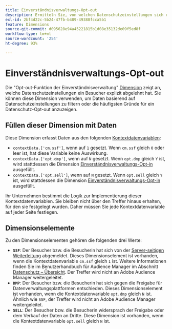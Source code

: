 ```yaml
---
title: Einverständnisverwaltungs-Opt-out
description: Ermitteln Sie, von welchen Datenschutzeinstellungen sich ein Besucher bzw. eine Besucherin abgemeldet hat.
exl-id: 2bf4d22c-5b24-47fb-b489-49388fcca5b1
feature: Dimensions
source-git-commit: d095628e94a45221815b1d08e35132de09f5ed8f
workflow-type: tm+mt
source-wordcount: '254'
ht-degree: 93%

---
```


# Einverständnisverwaltungs-Opt-out

Die &quot;Opt-out-Funktion der Einverständnisverwaltung&quot; [Dimension](overview.md) zeigt an, welche Datenschutzeinstellungen ein Besucher explizit abgelehnt hat. Sie können diese Dimension verwenden, um Daten basierend auf Datenschutzeinstellungen zu filtern oder die häufigsten Gründe für ein Datenschutz-Opt-out anzuzeigen.

## Füllen dieser Dimension mit Daten

Diese Dimension erfasst Daten aus den folgenden [Kontextdatenvariablen](/help/implement/vars/page-vars/contextdata.md):

* `contextData.['cm.ssf']`, wenn auf `1` gesetzt. Wenn `cm.ssf` gleich `0` oder leer ist, hat diese Variable keine Auswirkung.
* `contextData.['opt.dmp']`, wenn auf `N` gesetzt. Wenn `opt.dmp` gleich `Y` ist, wird stattdessen die Dimension [Einverständnisverwaltungs-Opt-in](cm-opt-in.md) ausgefüllt.
* `contextData.['opt.sell']`, wenn auf `N` gesetzt. Wenn `opt.sell` gleich `Y` ist, wird stattdessen die Dimension [Einverständnisverwaltungs-Opt-in](cm-opt-in.md) ausgefüllt.

Ihr Unternehmen bestimmt die Logik zur Implementierung dieser Kontextdatenvariablen. Sie bleiben nicht über den Treffer hinaus erhalten, für den sie festgelegt wurden. Daher müssen Sie jede Kontextdatenvariable auf jeder Seite festlegen.

## Dimensionselemente

Zu den Dimensionselementen gehören die folgenden drei Werte:

* **`SSF`**: Der Besucher bzw. die Besucherin hat sich von der [Server-seitigen Weiterleitung](/help/admin/admin/c-manage-report-suites/c-edit-report-suites/general/c-server-side-forwarding/ssf.md) abgemeldet. Dieses Dimensionselement ist vorhanden, wenn die Kontextdatenvariable `cm.ssf` gleich `1` ist. Weitere Informationen finden Sie im Benutzerhandbuch für Audience Manager im Abschnitt [Datenschutz – Übersicht](https://experienceleague.adobe.com/docs/audience-manager/user-guide/overview/data-privacy/data-privacy.html?lang=de). Der Treffer wird nicht an Adobe Audience Manager weitergeleitet.
* **`DMP`**: Der Besucher bzw. die Besucherin hat sich gegen die Freigabe für Datenverwaltungsplattformen entschieden. Dieses Dimensionselement ist vorhanden, wenn die Kontextdatenvariable `opt.dmp` gleich `N` ist. Ähnlich wie `SSF`, der Treffer wird nicht an Adobe Audience Manager weitergeleitet.
* **`SELL`**: Der Besucher bzw. die Besucherin widersprach der Freigabe oder dem Verkauf der Daten an Dritte. Diese Dimension ist vorhanden, wenn die Kontextdatenvariable `opt.sell` gleich `N` ist.
